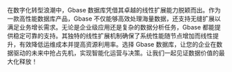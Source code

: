 在数字化转型浪潮中，Gbase 数据库凭借其卓越的线性扩展能力脱颖而出。作为一款高性能数据库产品，Gbase 不仅能够高效处理海量数据，还支持无缝扩展以满足业务增长需求。无论是企业级应用还是复杂的数据分析任务，Gbase 都能提供稳定可靠的支持。其独特的线性扩展机制确保了系统性能随节点增加而线性提升，有效降低运维成本并提高资源利用率。选择 Gbase 数据库，让您的企业在数据驱动的未来中抢占先机，实现智能化运营与决策。让我们一起见证数据价值的最大化释放！